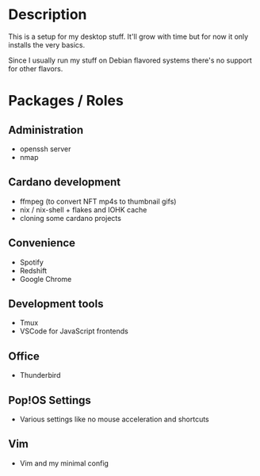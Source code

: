 # Description
This is a setup for my desktop stuff.
It'll grow with time but for now it only installs the very basics.

Since I usually run my stuff on Debian flavored systems there's no support for other flavors.


# Packages / Roles
## Administration
* openssh server
* nmap

## Cardano development
* ffmpeg (to convert NFT mp4s to thumbnail gifs)
* nix / nix-shell + flakes and IOHK cache
* cloning some cardano projects

## Convenience
* Spotify
* Redshift
* Google Chrome

## Development tools
* Tmux
* VSCode for JavaScript frontends

## Office
* Thunderbird

## Pop!OS Settings
* Various settings like no mouse acceleration and shortcuts

## Vim
* Vim and my minimal config
